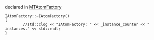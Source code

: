 
declared in [MTAtomFactory](MTAtomFactory.hpp.md)

~~~ { .cpp }
IAtomFactory::~IAtomFactory()
{
        //std::clog << "IAtomFactory: " << _instance_counter << " instances." << std::endl;
}
~~~

